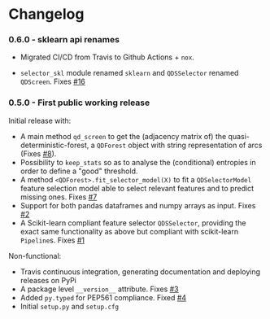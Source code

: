 # Changelog

### 0.6.0 - sklearn api renames

 - Migrated CI/CD from Travis to Github Actions + `nox`.

 - `selector_skl` module renamed `sklearn` and `QDSSelector` renamed `QDScreen`. Fixes [#16](https://github.com/python-qds/qdscreen/issues/16)

### 0.5.0 - First public working release

Initial release with:

 * A main method `qd_screen` to get the (adjacency matrix of) the quasi-deterministic-forest, a `QDForest` object with string representation of arcs (Fixes [#8](https://github.com/python-qds/qdscreen/issues/8)).
 * Possibility to `keep_stats` so as to analyse the (conditional) entropies in order to define a "good" threshold. 
 * A method `<QDForest>.fit_selector_model(X)` to fit a `QDSelectorModel` feature selection model able to select relevant features and to predict missing ones. Fixes [#7](https://github.com/python-qds/qdscreen/issues/7)
 * Support for both pandas dataframes and numpy arrays as input. Fixes [#2](https://github.com/python-qds/qdscreen/issues/2)
 * A Scikit-learn compliant feature selector `QDSSelector`, providing the exact same functionality as above but compliant with scikit-learn `Pipeline`s. Fixes [#1](https://github.com/python-qds/qdscreen/issues/1)

Non-functional:

 * Travis continuous integration, generating documentation and deploying releases on PyPi
 * A package level `__version__` attribute. Fixes [#3](https://github.com/python-qds/qdscreen/issues/3)
 * Added `py.typed` for PEP561 compliance. Fixed [#4](https://github.com/python-qds/qdscreen/issues/4)
 * Initial `setup.py` and `setup.cfg`
